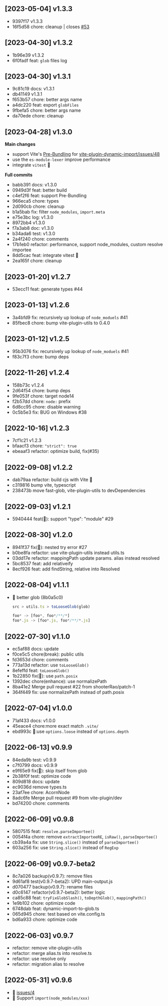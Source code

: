 ## [2023-05-04] v1.3.3

- 9397f17 v1.3.3
- 16f5d58 chore: cleanup | closes [#53](https://github.com/vite-plugin/vite-plugin-dynamic-import/issues/53)

## [2023-04-30] v1.3.2

- 1b96e39 v1.3.2
- 6f0fadf feat: `glob` files log

## [2023-04-30] v1.3.1

- 9c81c19 docs: v1.3.1
- db41149 v1.3.1
- f653b57 chore: better args name
- a4dc220 feat: export `globFiles`
- 9fbefa5 chore: better args name
- da70ede chore: cleanup

## [2023-04-28] v1.3.0

**Main changes**

- support Vite's [Pre-Bundling](https://vitejs.dev/guide/dep-pre-bundling.html#dependency-pre-bundling) for [vite-plugin-dynamic-import/issues/48](https://github.com/vite-plugin/vite-plugin-dynamic-import/issues/48)
- use the `es-module-lexer` improve performance
- integrate `vitest` 🌱

**Full commits**

- babb391 docs: v1.3.0
- 0949d3f feat: better build
- c4ef2f6 feat: support Pre-Bundling
- 966eca5 chore: types
- 2d090cb chore: cleanup
- b1a5bab fix: filter `node_modules`, `import.meta`
- e75e3bc log: v1.3.0
- 8972bb4 v1.3.0
- f7a3ab8 doc: v1.3.0
- b34ada6 test: v1.3.0
- 2a4f240 chore: comments
- 17b1eb0 refactor: performance, support node_modules, custom resolve importee
- 8dd5cac feat: integrate vitest 🌱
- 2ea165f chore: cleanup

## [2023-01-20] v1.2.7

- 53ecc11 feat: generate types #44

## [2023-01-13] v1.2.6

- 3a4bfd9 fix: recursively up lookup of `node_moduels` #41
- 85fbec8 chore: bump vite-plugin-utils to 0.4.0

## [2023-01-12] v1.2.5

- 95b3076 fix: recursively up lookup of `node_moduels` #41
- f83c7f3 chore: bump deps

## [2022-11-26] v1.2.4

- 158b73c v1.2.4
- 2d64f54 chore: bump deps
- 9fe053f chore: target node14
- f2b57dd chore: `node:` prefix
- 6d8cc95 chore: disable warning
- 0c5b5e3 fix: BUG on Windows #38

## [2022-10-16] v1.2.3

- 7cf1c21 v1.2.3
- bfaacf3 chore: `"strict": true`
- ebeaaf3 refactor: optimize build, fix(#35)

## [2022-09-08] v1.2.2

- dab79aa refactor: build cjs with Vite 🌱
- c319816 bump vite, typescript
- 238473b move fast-glob, vite-plugin-utils to devDependencies

## [2022-09-03] v1.2.1

- 5940444 feat(🌱): support "type": "module" #29

## [2022-08-30] v1.2.0

- 8941f37 fix(🐞): nested try error #27
- b0be8fa refactor: use vite-plugin-utils instead utils.ts
- 03dd17e refactor: mappingPath update params. alias instead resolved
- 5bc8537 feat: add relativeify
- 8ecf926 feat: add findString, relative into Resolved

## [2022-08-04] v1.1.1

- 🌱 better glob (8b0a5c0)

  ```js
  src > utils.ts > toLooseGlob(glob)

  foo* -> [foo*, foo*/**/*]
  foo*.js -> [foo*.js, foo*/**/*.js]
  ```

## [2022-07-30] v1.1.0

- ec5af88 docs: update
- f0ce5c5 chore(break): public utils
- fd3653d chore: comments
- 773a13d refactor: use `toLooseGlob()`
- 8efeffd feat: `toLooseGlob()`
- 1b22850 fix(🐞): use `path.posix`
- 1392dec chore(enhance): use normalizePath
- 8ba41e2 Merge pull request #22 from shooterRao/patch-1
- 364f449 fix: use normalizePath instead of path.posix

## [2022-07-04] v1.0.0

- 71af433 docs: v1.0.0
- 45eace4 chore:more exact match `.vite/`
- ebd993c 🚨:use `options.loose` instead of `options.depth`

## [2022-06-13] v0.9.9

- 84eda9b test: v0.9.9
- c7f0799 docs: v0.9.9
- e9f65e9 fix(🐞): skip itself from glob
- 2b38f0f test: optimize code
- 809d818 docs: update
- ec9036d remove types.ts
- 23af7ee chore: AcornNode
- 8adc6fe Merge pull request #9 from vite-plugin/dev
- bd74200 chore: comments

## [2022-06-09] v0.9.8

- 5807515 feat: `resolve.parseImportee()`
- 0054f4a chore: remove `extractImporteeRE`, `isRaw()`, `parseImportee()`
- cb39a4a fix: use `String.slice()` instead of `parseImportee()`
- 603a256 fix: use `String.slice()` instead of `RegExp`

## [2022-06-09] v0.9.7-beta2

- 8c7a026 backup(v0.9.7): remove files
- 9d61af8 test(v0.9.7-beta2): UPD main-output.js
- d070477 backup(v0.9.7): rename files
- d0c6147 refactor(v0.9.7-beta2): better logic
- ca85c88 feat: `tryFixGlobSlash()`, `toDepthGlob()`, `mappingPath()`
- 1e9b102 chore: optimize code
- 6748dab feat: dynamic-import-to-glob.ts
- 065d945 chore: test based on vite.config.ts
- bd6a933 chore: optimize code

## [2022-06-03] v0.9.7

- refactor: remove vite-plugin-utils
- refactor: merge alias.ts into resolve.ts
- refactor: use resolve only
- refactor: migration alias to resolve

## [2022-05-31] v0.9.6

- 🐞 [issues/4](https://github.com/vite-plugin/vite-plugin-dynamic-import/issues/4)
- 🌱 Support `import(node_modules/xxx)`
